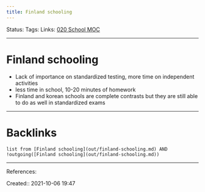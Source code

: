 ```yaml
---
title: Finland schooling
---
```

Status: 
Tags: 
Links: [020 School MOC](out/020-school-moc.md)
___
# Finland schooling
- Lack of importance on standardized testing, more time on independent activities
- less time in school, 10-20 minutes of homework
- Finland and korean schools are complete contrasts but they are still able to do as well in standardized exams
___
# Backlinks
```dataview
list from [Finland schooling](out/finland-schooling.md) AND !outgoing([Finland schooling](out/finland-schooling.md))
```
___
References:

Created:: 2021-10-06 19:47

